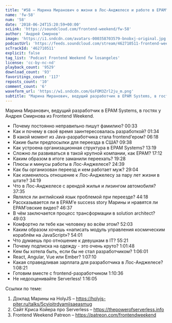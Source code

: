 ```yaml
---
title: "#58 – Марина Миранович о жизни в Лос-Анджелесе и работе в EPAM"
name: 'fw-58'
num: '58'
date: '2018-06-24T15:20:59+00:00'
scLink: 'https://soundcloud.com/frontend-weekend/fw-58'
author: 'Андрей Смирнов'
image: 'https://i1.sndcdn.com/avatars-000358703579-bnobxj-original.jpg'
podcastUrl: 'https://feeds.soundcloud.com/stream/462710511-frontend-weekend-fw-58.m4a'
scTrackId: '462710511'
explicit: false
tag_list: 'Podcast Frontend Weekend fw losangeles'
license: 'cc-by-nc-nd'
playback_count: '9529'
download_count: '93'
favoritings_count: '117'
reposts_count: '10'
comment_count: '6'
waveform_url: 'https://w1.sndcdn.com/GsFOM3Zrl2ju_m.png'
subtitle: "Марина Миранович, ведущий разработчик в EPAM Systems, в гостях у Андрея Смирнова из Frontend Weekend.  "
---
```

Марина Миранович, ведущий разработчик в EPAM Systems, в гостях у Андрея Смирнова из Frontend Weekend.  

- Почему постоянно неправильно пишут фамилию? <timecode sec="33">00:33</timecode>
- Как и почему в своё время заинтересовалась разработкой? <timecode sec="94">01:34</timecode>
- В какой момент из Java-разработчика стала frontend’ером? <timecode sec="378">06:18</timecode>
- Какие были предпосылки для переезда в США? <timecode sec="578">09:38</timecode>
- Как устроена организационная структура в EPAM Systems? <timecode sec="799">13:19</timecode>
- Сложно ли развиваться в такой крупной компании, как EPAM? <timecode sec="1032">17:12</timecode>
- Каким образом в итоге заманили переехать? <timecode sec="1168">19:28</timecode>
- Плюсы и минусы работы в Лос-Анджелесе? <timecode sec="1479">24:39</timecode>
- Как бы организован переезд и кем работает муж? <timecode sec="1744">29:04</timecode>
- Как изменилось отношение к Лос-Анджелесу за пару лет жизни в штате? <timecode sec="2059">34:19</timecode>
- Что в Лос-Анджелесе с арендой жилья и лизингом автомобиля? <timecode sec="2255">37:35</timecode>
- Являлся ли английский язык проблемой при переезде? <timecode sec="2658">44:18</timecode>
- Рассказывается ли в EPAM’е success story Марины и нравятся ли EPAM’овские видео? <timecode sec="2797">46:37</timecode>
- В чём заключается процесс трансформации в solution architect? <timecode sec="2943">49:03</timecode>
- Комфортно ли тебе как человеку во всём этом? <timecode sec="3123">52:03</timecode>
- Каким образом хочешь «написать модуль управления космическим кораблём на JavaScript»? <timecode sec="3241">54:01</timecode>
- Что думаешь про отношение к девушкам в IT? <timecode sec="3321">55:21</timecode>
- Почему подписка на одежду - это очень круто? <timecode sec="3708">1:01:48</timecode>
- Кем бы хотела быть, если бы не стал разработчиком? <timecode sec="3961">1:06:01</timecode>
- React, Angular, Vue или Ember? <timecode sec="4030">1:07:10</timecode>
- Какая справедливая зарплата для разработчика в Лос-Анджелесе? <timecode sec="4101">1:08:21</timecode>
- Готовим вместе с frontend-разработчиком <timecode sec="4236">1:10:36</timecode>
- Не недооценивайте Serverless! <timecode sec="4565">1:16:05</timecode>

Ссылки по теме:
1) Доклад Марины на HolyJS – https://holyjs-piter.ru/talks/5cyioitrdyamiisaeasmug
2) Сайт Криса Койера про Serverless – https://thepowerofserverless.info
3) Frontend Weekend Patreon – https://patreon.com/frontendweekend
